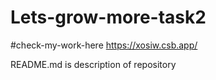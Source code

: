 # Lets-grow-more-task2

#check-my-work-here
https://xosiw.csb.app/


README.md is description of repository